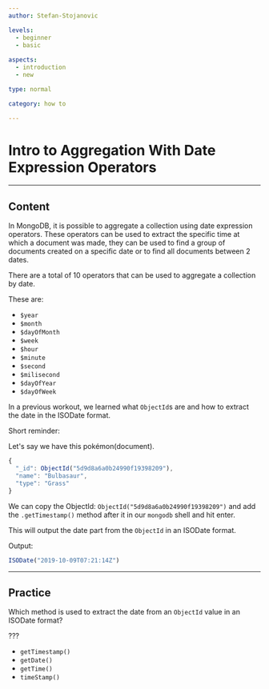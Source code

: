 ```yaml
---
author: Stefan-Stojanovic

levels:
  - beginner
  - basic
  
aspects:
  - introduction
  - new

type: normal

category: how to

---
```


# Intro to Aggregation With Date Expression Operators

---
## Content

In MongoDB, it is possible to aggregate a collection using date expression operators. These operators can be used to extract the specific time at which a document was made, they can be used to find a group of documents created on a specific date or to find all documents between 2 dates.

There are a total of 10 operators that can be used to aggregate a collection by date.

These are:
- `$year`
- `$month`
- `$dayOfMonth`
- `$week`
- `$hour`
- `$minute`
- `$second`
- `$milisecond`
- `$dayOfYear`
- `$dayOfWeek`

In a previous workout, we learned what `ObjectId`s are and how to extract the date in the ISODate format. 

Short reminder:

Let's say we have this pokémon(document).
```javascript
{ 
  "_id": ObjectId("5d9d8a6a0b24990f19398209"),
  "name": "Bulbasaur",
  "type": "Grass"
}
```

We can copy the ObjectId: `ObjectId("5d9d8a6a0b24990f19398209")` and add the `.getTimestamp()` method after it in our `mongodb` shell and hit enter.

This will output the date part from the `ObjectId` in an ISODate format.

Output:
```javascript
ISODate("2019-10-09T07:21:14Z")
```

---
## Practice

Which method is used to extract the date from an `ObjectId` value in an ISODate format?

???

* `getTimestamp()`
* `getDate()`
* `getTime()`
* `timeStamp()`
